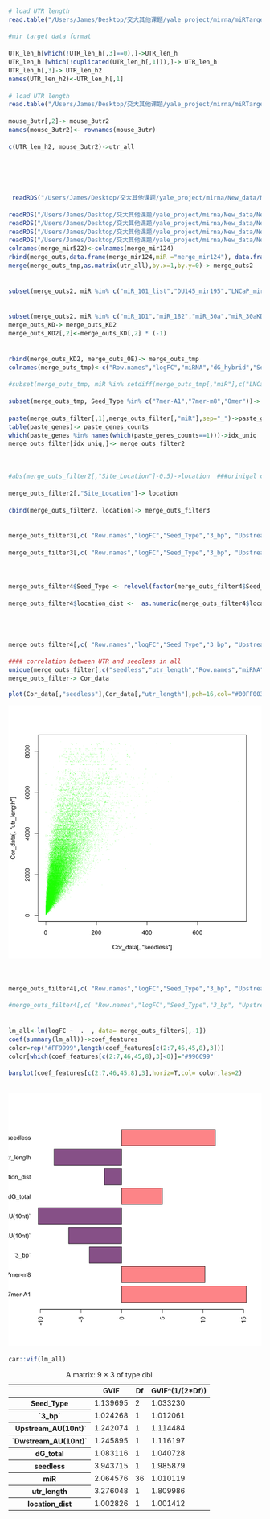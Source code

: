 ```R


# load UTR length
read.table("/Users/James/Desktop/交大其他课题/yale_project/mirna/miRTarget/TargetPredictions/UTR_Length/UTR3_lengths_human.txt",header=F)->UTR_len_h

#mir target data format

UTR_len_h[which(!UTR_len_h[,3]==0),]->UTR_len_h
UTR_len_h [which(!duplicated(UTR_len_h[,1])),]-> UTR_len_h
UTR_len_h[,3]-> UTR_len_h2
names(UTR_len_h2)<-UTR_len_h[,1]

# load UTR length
read.table("/Users/James/Desktop/交大其他课题/yale_project/mirna/miRTarget/TargetPredictions/UTR_Length/UTR3_lengths_mouse.txt",header=F,row.names=1)->mouse_3utr

mouse_3utr[,2]-> mouse_3utr2
names(mouse_3utr2)<- rownames(mouse_3utr)

c(UTR_len_h2, mouse_3utr2)->utr_all





 readRDS("/Users/James/Desktop/交大其他课题/yale_project/mirna/New_data/New_process_RDS3/merge_outs2_newbinding.rds")->merge_outs

readRDS("/Users/James/Desktop/交大其他课题/yale_project/mirna/New_data/New_process_RDS3/merge_mir124_3binidng.rds")->merge_mir124
readRDS("/Users/James/Desktop/交大其他课题/yale_project/mirna/New_data/New_process_RDS3/merge_mir122_3binidng.rds")-> merge_mir122
readRDS("/Users/James/Desktop/交大其他课题/yale_project/mirna/New_data/New_process_RDS3/merge_mir223_3binding.rds")-> merge_mir223
readRDS("/Users/James/Desktop/交大其他课题/yale_project/mirna/New_data/New_process_RDS3/merge_mir522_3binding.rds")-> merge_mir522
colnames(merge_mir522)<-colnames(merge_mir124)
rbind(merge_outs,data.frame(merge_mir124,miR ="merge_mir124"), data.frame(merge_mir122, miR ="merge_mir122"), data.frame(merge_mir522, miR ="merge_mir522"), data.frame(merge_mir223, miR ="merge_mir223"))-> merge_outs_tmp
merge(merge_outs_tmp,as.matrix(utr_all),by.x=1,by.y=0)-> merge_outs2


subset(merge_outs2, miR %in% c("miR_101_list","DU145_mir195","LNCaP_mir195","LNCaP_mir30d","DU145_mir30d","miR_146D1","miR_146_mouse","miR1966OE","miR_31","miR_100","miR_500M","miR_500T","miR_142D1","miR_22D1","merge_miR7_12h","merge_miR7_24h",   "merge_miR9_12h",  "merge_miR9_24h"  , "merge_miR122_12h", "merge_miR122_24h", "merge_miR132_12h","merge_miR132_24h", "merge_miR148_12h", "merge_miR148_24h", "merge_miR142_12h","merge_miR142_24h" ,"merge_miR181_12h" ,"merge_miR181_24h","miR_30aOV","merge_mir124","merge_mir522"))-> merge_outs_OE


subset(merge_outs2, miR %in% c("miR_1D1","miR_182","miR_30a","miR_30aKD","merge_mir122","merge_mir223"))-> merge_outs_KD
merge_outs_KD-> merge_outs_KD2
merge_outs_KD2[,2]<-merge_outs_KD[,2] * (-1)


rbind(merge_outs_KD2, merge_outs_OE)-> merge_outs_tmp
colnames(merge_outs_tmp)<-c("Row.names","logFC","miRNA","dG_hybrid","Seed_Type","3_bp","region4_15","Site_Location","Site_Access","Seed_Access","Upstream_Access(5nt)","Upstream_AU(5nt)","Dwstream_Access(5nt)","Dwstream_AU(5nt)","Upstream_Access(10nt)","Upstream_AU(10nt)","Dwstream_Access(10nt)","Dwstream_AU(10nt)","Upstream_Access(15nt)","Upstream_AU(15nt)","Dwstream_Access(15nt)","Dwstream_AU(15nt)","Upstream_Access(20nt)","Upstream_AU(20nt)","Dwstream_Access(20nt)","Dwstream_AU(20nt)","Upstream_Access(25nt)","Upstream_AU(25nt)","Dwstream_Access(25nt)","Dwstream_AU(25nt)","Upstream_Access(30nt)","Upstream_AU(30nt)","Dwstream_Access(30nt)","Dwstream_AU(30nt)","dG_total","dG_nucl","seedless","bind3","miR","utr_length")

#subset(merge_outs_tmp, miR %in% setdiff(merge_outs_tmp[,"miR"],c("LNCaP_mir30d","DU145_mir30d")))-> merge_outs_tmp

subset(merge_outs_tmp, Seed_Type %in% c("7mer-A1","7mer-m8","8mer"))-> merge_outs_filter

paste(merge_outs_filter[,1],merge_outs_filter[,"miR"],sep="_")->paste_genes
table(paste_genes)-> paste_genes_counts
which(paste_genes %in% names(which(paste_genes_counts==1)))->idx_uniq
merge_outs_filter[idx_uniq,]-> merge_outs_filter2



```


```R

#abs(merge_outs_filter2[,"Site_Location"]-0.5)->location  ###orinigal code 

merge_outs_filter2[,"Site_Location"]-> location

cbind(merge_outs_filter2, location)-> merge_outs_filter3


merge_outs_filter3[,c( "Row.names","logFC","Seed_Type","3_bp", "Upstream_AU(10nt)","Dwstream_AU(10nt)" ,"dG_total","seedless","miR","utr_length","location")]-> merge_outs_filter4

merge_outs_filter3[,c( "Row.names","logFC","Seed_Type","3_bp", "Upstream_AU(10nt)","Dwstream_AU(10nt)" ,"dG_total","seedless","miR","utr_length","location","bind3")]-> merge_outs_filter4



merge_outs_filter4$Seed_Type <- relevel(factor(merge_outs_filter4$Seed_Type) , ref="8mer")

merge_outs_filter4$location_dist <-  as.numeric(merge_outs_filter4$location < 1/3 | merge_outs_filter4$location > 2/3) #### new code2 direct using ratio





```


```R
merge_outs_filter4[,c( "Row.names","logFC","Seed_Type","3_bp", "Upstream_AU(10nt)","Dwstream_AU(10nt)" ,"dG_total","seedless","miR","utr_length","location_dist")]-> merge_outs_filter5

#### correlation between UTR and seedless in all
unique(merge_outs_filter[,c("seedless","utr_length","Row.names","miRNA")])->Cor_data
merge_outs_filter-> Cor_data


```


```R
plot(Cor_data[,"seedless"],Cor_data[,"utr_length"],pch=16,col="#00FF0030",cex=0.2 )
```


    
![png](output_3_0.png)
    



```R


merge_outs_filter4[,c( "Row.names","logFC","Seed_Type","3_bp", "Upstream_AU(10nt)","Dwstream_AU(10nt)" ,"dG_total","seedless","miR","utr_length","location_dist")]-> merge_outs_filter5

#merge_outs_filter4[,c( "Row.names","logFC","Seed_Type","3_bp", "Upstream_AU(10nt)","Dwstream_AU(10nt)" ,"dG_total","seedless","miR","utr_length","location_dist","bind3")]-> merge_outs_filter5


lm_all<-lm(logFC ~  .  , data= merge_outs_filter5[,-1])
coef(summary(lm_all))->coef_features
color=rep("#FF9999",length(coef_features[c(2:7,46,45,8),3]))
color[which(coef_features[c(2:7,46,45,8),3]<0)]="#996699"

barplot(coef_features[c(2:7,46,45,8),3],horiz=T,col= color,las=2)



```


    
![png](output_4_0.png)
    



```R
car::vif(lm_all)
```


<table class="dataframe">
<caption>A matrix: 9 × 3 of type dbl</caption>
<thead>
	<tr><th></th><th scope=col>GVIF</th><th scope=col>Df</th><th scope=col>GVIF^(1/(2*Df))</th></tr>
</thead>
<tbody>
	<tr><th scope=row>Seed_Type</th><td>1.139695</td><td> 2</td><td>1.033230</td></tr>
	<tr><th scope=row>`3_bp`</th><td>1.024268</td><td> 1</td><td>1.012061</td></tr>
	<tr><th scope=row>`Upstream_AU(10nt)`</th><td>1.242074</td><td> 1</td><td>1.114484</td></tr>
	<tr><th scope=row>`Dwstream_AU(10nt)`</th><td>1.245895</td><td> 1</td><td>1.116197</td></tr>
	<tr><th scope=row>dG_total</th><td>1.083116</td><td> 1</td><td>1.040728</td></tr>
	<tr><th scope=row>seedless</th><td>3.943715</td><td> 1</td><td>1.985879</td></tr>
	<tr><th scope=row>miR</th><td>2.064576</td><td>36</td><td>1.010119</td></tr>
	<tr><th scope=row>utr_length</th><td>3.276048</td><td> 1</td><td>1.809986</td></tr>
	<tr><th scope=row>location_dist</th><td>1.002826</td><td> 1</td><td>1.001412</td></tr>
</tbody>
</table>




```R

```
